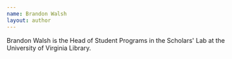 ```yaml
---
name: Brandon Walsh
layout: author
---
```

Brandon Walsh is the Head of Student Programs in the Scholars' Lab at the University of Virginia Library.
